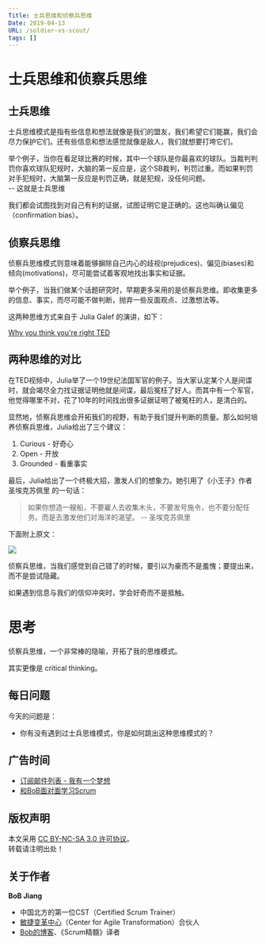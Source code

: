```yaml
---
Title: 士兵思维和侦察兵思维
Date: 2019-04-13
URL: /soldier-vs-scout/ 
tags: []
---
```


# 士兵思维和侦察兵思维

## 士兵思维
士兵思维模式是指有些信息和想法就像是我们的盟友，我们希望它们能赢，我们会尽力保护它们。还有些信息和想法感觉就像是敌人，我们就想要打垮它们。

举个例子，当你在看足球比赛的时候，其中一个球队是你最喜欢的球队。当裁判判罚你喜欢球队犯规时，大脑的第一反应是，这个SB裁判，判罚过重。而如果判罚对手犯规时，大脑第一反应是判罚正确，就是犯规，没任何问题。  
 -- 这就是士兵思维

我们都会试图找到对自己有利的证据，试图证明它是正确的。这也叫确认偏见（confirmation bias）。

## 侦察兵思维
侦察兵思维模式则意味着能够摒除自己内心的歧视(prejudices)、偏见(biases)和倾向(motivations)，尽可能尝试着客观地找出事实和证据。

举个例子，当我们做某个话题研究时，早期更多采用的是侦察兵思维。即收集更多的信息、事实，而尽可能不做判断，抛弃一些反面观点、过激想法等。

这两种思维方式来自于 Julia Galef 的演讲，如下：

[Why you think you're right TED](https://www.ted.com/talks/julia_galef_why_you_think_you_re_right_even_if_you_re_wrong#t-678506)

## 两种思维的对比
在TED视频中，Julia举了一个19世纪法国军官的例子。当大家认定某个人是间谍时，就会竭尽全力找证据证明他就是间谍，最后冤枉了好人。而其中有一个军官，他觉得哪里不对，花了10年的时间找出很多证据证明了被冤枉的人，是清白的。

显然地，侦察兵思维会开拓我们的视野，有助于我们提升判断的质量。那么如何培养侦察兵思维，Julia给出了三个建议：

1. Curious - 好奇心
2. Open - 开放
3. Grounded - 看重事实

最后，Julia给出了一个终极大招，激发人们的想象力。她引用了《小王子》作者 圣埃克苏佩里 的一句话：

> 如果你想造一艘船，不要雇人去收集木头，不要发号施令，也不要分配任务。而是去激发他们对海洋的渴望。
-- 圣埃克苏佩里

下面附上原文：

![](/images/yearn-sea.jpeg)

侦察兵思维，当我们感觉到自己错了的时候，要引以为豪而不是羞愧；要提出来，而不是尝试隐藏。

如果遇到信息与我们的信仰冲突时，学会好奇而不是抵触。

# 思考
侦察兵思维，一个非常棒的隐喻，开拓了我的思维模式。

其实更像是 critical thinking。

## 每日问题

今天的问题是：
- 你有没有遇到过士兵思维模式，你是如何跳出这种思维模式的？

## 广告时间

- [订阅邮件列表 - 我有一个梦想](https://tinyletter.com/bobjiang)
- [和BoB面对面学习Scrum](https://yihuode.io/brands/33) 

## 版权声明

本文采用 [CC BY-NC-SA 3.0 许可协议](https://creativecommons.org/licenses/by-nc-sa/3.0/deed.zh)。  
转载请注明出处！

## 关于作者

**BoB Jiang**

- 中国北方的第一位CST（Certified Scrum Trainer）  
- [敏捷变革中心](https://www.c4at.cn/)（Center for Agile Transformation）合伙人  
- [Bob的博客](http://www.bobjiang.com)、《Scrum精髓》译者
